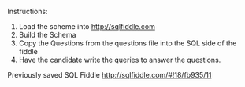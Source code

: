 Instructions:

1. Load the scheme into http://sqlfiddle.com
2. Build the Schema
3. Copy the Questions from the questions file into the SQL side of the fiddle
4. Have the candidate write the queries to answer the questions.

Previously saved SQL Fiddle
http://sqlfiddle.com/#!18/fb935/11